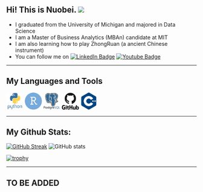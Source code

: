 ## Hi! This is Nuobei. <img src="https://media.giphy.com/media/v1.Y2lkPTc5MGI3NjExcmUyY2dzNmZqZWYwbjk2bGJrM2c0Nml0OXVzcnFia2U0bjJvNndqZCZlcD12MV9pbnRlcm5hbF9naWZfYnlfaWQmY3Q9Zw/5AmRZGoLlORwkIIeqc/giphy.gif" width="50"/>  


- I graduated from the University of Michigan and majored in Data Science
- I am a Master of Business Analytics (MBAn) candidate at MIT 
- I am also learning how to play ZhongRuan (a ancient Chinese instrument)
- You can follow me on <a href="https://www.linkedin.com/in/nuobeizhang/"><img src="https://img.shields.io/badge/LinkedIn-blue?style=for-the-badge&logo=linkedin&logoColor=white" alt="LinkedIn Badge"/></a> 
<a href="https://www.youtube.com/channel/UCcbGEHAwD_dyq-CrbbuiQ_g"> <img src="https://img.shields.io/badge/YouTube-red?style=for-the-badge&logo=youtube&logoColor=white" alt="Youtube Badge"/></a>
----
## My Languages and Tools
<p align="left">
<img src="https://github.com/devicons/devicon/blob/master/icons/python/python-original-wordmark.svg" alt="python" width="45" height="45"/>
<img src="https://github.com/devicons/devicon/blob/master/icons/rstudio/rstudio-original.svg" alt="rstudio" width="45" height="45"/>
<img src="https://github.com/devicons/devicon/blob/master/icons/postgresql/postgresql-original-wordmark.svg" alt="sql" width="45" height="45"/>
<img src="https://github.com/devicons/devicon/blob/master/icons/github/github-original-wordmark.svg" alt="github" width="45" height="45"/>
<img src="https://github.com/devicons/devicon/blob/master/icons/cplusplus/cplusplus-plain.svg" alt="github" width="45" height="45"/>
</p>

----
## My Github Stats:
[![GitHub Streak](http://github-readme-streak-stats.herokuapp.com?user=nuobeiz&theme=dark&background=000000)](https://git.io/streak-stats)
![GitHub stats](https://github-readme-stats.vercel.app/api?username=nuobeiz&show_icons=true&theme=transparent)

[![trophy](https://github-profile-trophy.vercel.app/?username=nuobeiz)](https://github.com/nuobeiz/github-profile-trophy)

----
## TO BE ADDED 


